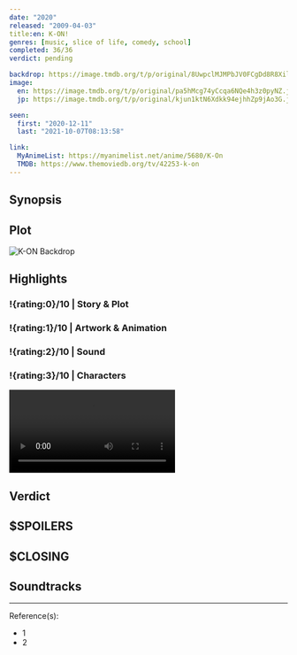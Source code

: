 ```yaml
---
date: "2020"
released: "2009-04-03"
title:en: K-ON!
genres: [music, slice of life, comedy, school]
completed: 36/36
verdict: pending

backdrop: https://image.tmdb.org/t/p/original/8UwpclMJMPbJV0FCgDd8R8XilRY.jpg
image:
  en: https://image.tmdb.org/t/p/original/pa5hMcg74yCcqa6NQe4h3z0pyNZ.jpg
  jp: https://image.tmdb.org/t/p/original/kjun1ktN6Xdkk94ejhhZp9jAo3G.jpg

seen:
  first: "2020-12-11"
  last: "2021-10-07T08:13:58"

link:
  MyAnimeList: https://myanimelist.net/anime/5680/K-On
  TMDB: https://www.themoviedb.org/tv/42253-k-on
---
```



## Synopsis

## Plot

![K-ON Backdrop](https://image.tmdb.org/t/p/original/xNi32Q5bIfOie0ls3Fd3D3WkWnO.jpg)

## Highlights

### !{rating:0}/10 | Story & Plot

### !{rating:1}/10 | Artwork & Animation

### !{rating:2}/10 | Sound

### !{rating:3}/10 | Characters

![!Video](./yui-wants-to-do-the-vocals.mp4 "Yui wants to do the vocals")

## Verdict

## $SPOILERS

## $CLOSING

## Soundtracks

***
Reference(s):

- 1
- 2

